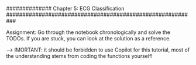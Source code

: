 ############## Chapter 5: ECG Classification ###########################################################

Assignment: 
Go through the notebook chronologically and solve the TODOs. 
If you are stuck, you can look at the solution as a reference.

--> IMORTANT: it should be forbidden to use Copilot for this tutorial, 
most of the understanding stems from coding the functions yourself!